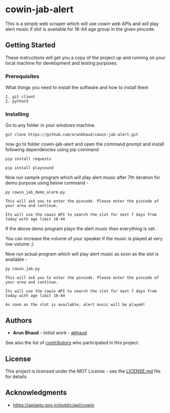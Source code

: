 # cowin-jab-alert

This is a simple web scraper which will use cowin web APIs and will play alert music if slot is available for 18-44 age group in the given pincode.

## Getting Started

These instructions will get you a copy of the project up and running on your local machine for development and testing purposes.

### Prerequisites

What things you need to install the software and how to install them

```
1. git client
2. python3
```

### Installing

Go to any folder in your windows machine.

```
git clone https://github.com/arunbhaud/cowin-jab-alert.git
```

now go to folder cowin-jab-alert and open the command prompt and install following dependencies using pip command

```
pip install requests

pip install playsound
```

Now run sample program which will play alert music after 7th iteration for demo purpose using below command -

```
py cowin_jab_demo_alarm.py

This will ask you to enter the pincode. Please enter the pincode of your area and continue.

Its will use the cowin API to search the slot for next 7 days from today with age limit 18-44

```

If the above demo program plays the alert music then everything is set. 

You can increase the volume of your speaker if the music is played at very low volume ;)


Now run actual program which will play alert music as soon as the slot is available -

```
py cowin_jab.py

This will ask you to enter the pincode. Please enter the pincode of your area and continue.

Its will use the cowin API to search the slot for next 7 days from today with age limit 18-44

As soon as the slot is available, alert music will be played!
```

## Authors

* **Arun Bhaud** - *Initial work* - [abhaud](https://github.com/arunbhaud)

See also the list of [contributors](https://github.com/arunbhaud/cowin-jab-alert/graphs/contributors) who participated in this project.

## License

This project is licensed under the MOT License - see the [LICENSE.md](LICENSE.md) file for details

## Acknowledgments

* https://apisetu.gov.in/public/api/cowin

